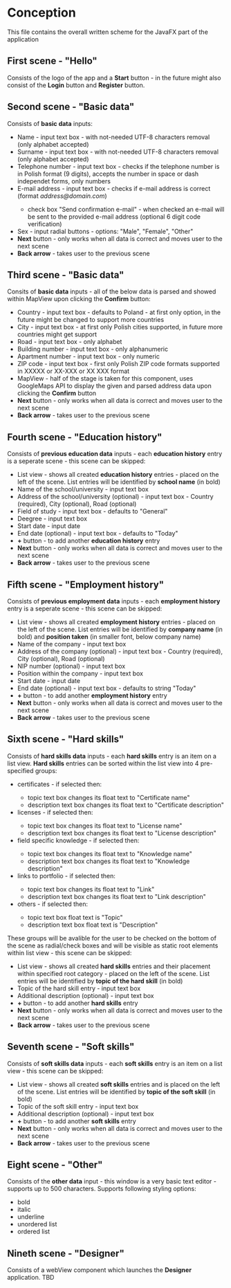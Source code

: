 # Conception
This file contains the overall written scheme for the JavaFX part of the application

## First scene - "Hello"
Consists of the logo of the app and a <b>Start</b> button - in the future might also consist of the <b>Login</b> button and <b>Register</b> button.

## Second scene - "Basic data"
Consists of <b>basic data</b> inputs:
<ul>
	<li>Name - input text box - with not-needed UTF-8 characters removal (only alphabet accepted)</li>
	<li>Surname - input text box - with not-needed UTF-8 characters removal (only alphabet accepted)</li>
	<li>Telephone number - input text box - checks if the telephone number is in Polish format (9 digits), accepts the number in space or dash independet forms, only numbers</li>
	<li>E-mail address - input text box - checks if e-mail address is correct (format <i>address@domain.com</i>)</li>
	<ul>
		<li>check box "Send confirmation e-mail" - when checked an e-mail will be sent to the provided e-mail address (optional 6 digit code verification)</li>
	</ul>
	<li>Sex - input radial buttons - options: "Male", "Female", "Other"</li>
	<li><b>Next</b> button - only works when all data is correct and moves user to the next scene</li>
	<li><b>Back arrow</b> - takes user to the previous scene</li>
</ul>

## Third scene - "Basic data"
Consits of <b>basic data</b> inputs - all of the below data is parsed and showed within MapView upon clicking the <b>Confirm</b> button:
<ul>
	<li>Country  - input text box - defaults to Poland - at first only option, in the future might be changed to support more countries</li>
	<li>City - input text box - at first only Polish cities supported, in future more countries might get support</li>
	<li>Road - input text box - only alphabet</li>
	<li>Building number - input text box - only alphanumeric</li>
	<li>Apartment number - input text box - only numeric</li>
	<li>ZIP code - input text box - first only Polish ZIP code formats supported in XXXXX or XX-XXX or XX XXX format</li>
	<li>MapView - half of the stage is taken for this component, uses GoogleMaps API to display the given and parsed address data upon clicking the <b>Confirm</b> button </li>
	<li><b>Next</b> button - only works when all data is correct and moves user to the next scene</li>
	<li><b>Back arrow</b> - takes user to the previous scene</li>
</ul>

## Fourth scene - "Education history"
Consists of <b>previous education data</b> inputs - each <b>education history</b> entry is a seperate scene - this scene can be skipped:
<ul>
	<li>List view - shows all created <b>education history</b> entries - placed on the left of the scene. List entries will be identified by <b>school name</b> (in bold)</li>
	<li>Name of the school/university - input text box</li>
	<li>Address of the school/university (optional) - input text box - Country (required), City (optional), Road (optional)</li>
	<li>Field of study - input text box - defaults to "General"</li>
	<li>Deegree - input text box </li>
	<li>Start date - input date </li>
	<li>End date (optional) - input text box - defaults to "Today"</li>
	<li><b>+</b> button - to add another <b>education history</b> entry</li>
	<li><b>Next</b> button - only works when all data is correct and moves user to the next scene</li>
	<li><b>Back arrow</b> - takes user to the previous scene</li>
</ul>

## Fifth scene - "Employment history"
Consists of <b>previous employment data</b> inputs - each <b>employment history</b> entry is a seperate scene - this scene can be skipped:
<ul>
	<li>List view - shows all created <b>employment history</b> entries - placed on the left of the scene. List entries will be identified by <b>company name</b> (in bold) and <b>position taken</b> (in smaller font, below company name)</li>
	<li>Name of the company - input text box</li>
	<li>Address of the company (optional) - input text box - Country (required), City (optional), Road (optional)</li>
	<li>NIP number (optional) - input text box</li>
	<li>Position within the company - input text box</li>
	<li>Start date - input date </li>
	<li>End date (optional) - input text box - defaults to string "Today"</li>
	<li><b>+</b> button - to add another <b>employment history</b> entry</li>
	<li><b>Next</b> button - only works when all data is correct and moves user to the next scene</li>
	<li><b>Back arrow</b> - takes user to the previous scene</li>
</ul>

## Sixth scene - "Hard skills"
Consists of <b>hard skills data</b> inputs - each <b>hard skills</b> entry is an item on a list view. <b>Hard skills</b> entries can be sorted within the list view into 4 pre-specified groups:
<ul>
	<li>certificates - if selected then:</li>
	<ul>
		<li>topic text box changes its float text to "Certificate name"</li>
		<li>description text box changes its float text to "Certificate description"</li>
	</ul>
	<li>licenses - if selected then:</li>
	<ul>
		<li>topic text box changes its float text to "License name"</li>
		<li>description text box changes its float text to "License description"</li>
	</ul>
	<li>field specific knowledge - if selected then:</li>
	<ul>
		<li>topic text box changes its float text to "Knowledge name"</li>
		<li>description text box changes its float text to "Knowledge description"</li>
	</ul>
	<li>links to portfolio - if selected then:</li>
	<ul>
		<li>topic text box changes its float text to "Link"</li>
		<li>description text box changes its float text to "Link description"</li>
	</ul>
	<li>others - if selected then:</li>
	<ul>
		<li>topic text box float text is "Topic"</li>
		<li>description text box float text is "Description"</li>
	</ul>
</ul>
These groups will be avalible for the user to be checked on the bottom of the scene as radial/check boxes and will be visible as static root elements within list view - this scene can be skipped:
<ul>
	<li>List view - shows all created <b>hard skills</b> entries and their placement within specified root category - placed on the left of the scene. List entries will be identified by <b>topic of the hard skill</b> (in bold)</li>
	<li>Topic of the hard skill entry - input text box</li>
	<li>Additional description (optional) - input text box</li>
	<li><b>+</b> button - to add another <b>hard skills</b> entry</li>
	<li><b>Next</b> button - only works when all data is correct and moves user to the next scene</li>
	<li><b>Back arrow</b> - takes user to the previous scene</li>
</ul>

## Seventh scene - "Soft skills"
Consists of <b>soft skills data</b> inputs - each <b>soft skills</b> entry is an item on a list view - this scene can be skipped:
<ul>
	<li>List view - shows all created <b>soft skills</b> entries and is placed on the left of the scene. List entries will be identified by <b>topic of the soft skill</b> (in bold)</li>
	<li>Topic of the soft skill entry - input text box</li>
	<li>Additional description (optional) - input text box</li>
	<li><b>+</b> button - to add another <b>soft skills</b> entry</li>
	<li><b>Next</b> button - only works when all data is correct and moves user to the next scene</li>
	<li><b>Back arrow</b> - takes user to the previous scene</li>
</ul>

## Eight scene - "Other"
Consists of the <b>other data</b> input - this window is a very basic text editor - supports up to 500 characters. Supports following styling options:
<ul>
	<li>bold</li>
	<li>italic</li>
	<li>underline</li>
	<li>unordered list</li>
	<li>ordered list</li>
</ul>

## Nineth scene - "Designer"
Consists of a webView component which launches the <b>Designer</b> application. TBD




























